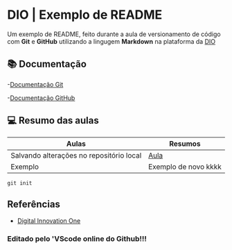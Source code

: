 # DIO | Exemplo de README

Um exemplo de README, feito durante a aula de versionamento de código com **Git** e **GitHub** utilizando a lingugem **Markdown** na plataforma da [DIO](https://www.dio.me)

## 📚 Documentação
-[Documentação Git](https://git-scm.com/docs/git/pt_BR)

-[Documentação GitHub](https://docs.github.com/pt/get-started)

## 💻 Resumo das aulas
| Aulas | Resumos |
|-------|---------|
| Salvando alterações no repositório local | [Aula](https://web.dio.me/track/bradesco-java-cloud-native/course/versionamento-de-codigo-com-git-e-github/learning/599dd3dd-d189-474f-a55c-22f37b4472da?autoplay=1)
| Exemplo | Exemplo de novo kkkk |


```
git init
```

## Referências
- [Digital Innovation One](https://www.dio.me)

### Editado pelo 'VScode online do Github!!!